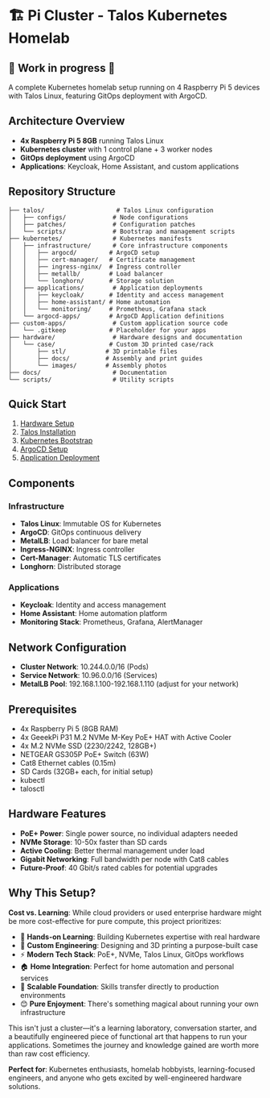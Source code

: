 # 🏗️ Pi Cluster - Talos Kubernetes Homelab 

## 🚧 Work in progress 🚧

A complete Kubernetes homelab setup running on 4 Raspberry Pi 5 devices with Talos Linux, featuring GitOps deployment with ArgoCD.

## Architecture Overview

- **4x Raspberry Pi 5 8GB** running Talos Linux
- **Kubernetes cluster** with 1 control plane + 3 worker nodes
- **GitOps deployment** using ArgoCD
- **Applications**: Keycloak, Home Assistant, and custom applications

## Repository Structure

```
├── talos/                    # Talos Linux configuration
│   ├── configs/             # Node configurations
│   ├── patches/             # Configuration patches
│   └── scripts/             # Bootstrap and management scripts
├── kubernetes/              # Kubernetes manifests
│   ├── infrastructure/      # Core infrastructure components
│   │   ├── argocd/         # ArgoCD setup
│   │   ├── cert-manager/   # Certificate management
│   │   ├── ingress-nginx/  # Ingress controller
│   │   ├── metallb/        # Load balancer
│   │   └── longhorn/       # Storage solution
│   ├── applications/        # Application deployments
│   │   ├── keycloak/       # Identity and access management
│   │   ├── home-assistant/ # Home automation
│   │   └── monitoring/     # Prometheus, Grafana stack
│   └── argocd-apps/        # ArgoCD Application definitions
├── custom-apps/             # Custom application source code
│   └── .gitkeep            # Placeholder for your apps
├── hardware/                # Hardware designs and documentation
│   └── case/               # Custom 3D printed case/rack
│       ├── stl/           # 3D printable files
│       ├── docs/          # Assembly and print guides
│       └── images/        # Assembly photos
├── docs/                    # Documentation
└── scripts/                 # Utility scripts
```

## Quick Start

1. [Hardware Setup](docs/hardware-setup.md)
2. [Talos Installation](docs/talos-installation.md)
3. [Kubernetes Bootstrap](docs/kubernetes-bootstrap.md)
4. [ArgoCD Setup](docs/argocd-setup.md)
5. [Application Deployment](docs/application-deployment.md)

## Components

### Infrastructure
- **Talos Linux**: Immutable OS for Kubernetes
- **ArgoCD**: GitOps continuous delivery
- **MetalLB**: Load balancer for bare metal
- **Ingress-NGINX**: Ingress controller
- **Cert-Manager**: Automatic TLS certificates
- **Longhorn**: Distributed storage

### Applications
- **Keycloak**: Identity and access management
- **Home Assistant**: Home automation platform
- **Monitoring Stack**: Prometheus, Grafana, AlertManager

## Network Configuration

- **Cluster Network**: 10.244.0.0/16 (Pods)
- **Service Network**: 10.96.0.0/16 (Services)
- **MetalLB Pool**: 192.168.1.100-192.168.1.110 (adjust for your network)

## Prerequisites

- 4x Raspberry Pi 5 (8GB RAM)
- 4x GeeekPi P31 M.2 NVMe M-Key PoE+ HAT with Active Cooler
- 4x M.2 NVMe SSD (2230/2242, 128GB+)
- NETGEAR GS305P PoE+ Switch (63W)
- Cat8 Ethernet cables (0.15m)
- SD Cards (32GB+ each, for initial setup)
- kubectl
- talosctl

## Hardware Features

- **PoE+ Power**: Single power source, no individual adapters needed
- **NVMe Storage**: 10-50x faster than SD cards
- **Active Cooling**: Better thermal management under load
- **Gigabit Networking**: Full bandwidth per node with Cat8 cables
- **Future-Proof**: 40 Gbit/s rated cables for potential upgrades

## Why This Setup?

**Cost vs. Learning**: While cloud providers or used enterprise hardware might be more cost-effective for pure compute, this project prioritizes:

- 🎯 **Hands-on Learning**: Building Kubernetes expertise with real hardware
- 🔧 **Custom Engineering**: Designing and 3D printing a purpose-built case
- ⚡ **Modern Tech Stack**: PoE+, NVMe, Talos Linux, GitOps workflows
- 🏠 **Home Integration**: Perfect for home automation and personal services
- 🌱 **Scalable Foundation**: Skills transfer directly to production environments
- 😊 **Pure Enjoyment**: There's something magical about running your own infrastructure

This isn't just a cluster—it's a learning laboratory, conversation starter, and a beautifully engineered piece of functional art that happens to run your applications. Sometimes the journey and knowledge gained are worth more than raw cost efficiency.

**Perfect for**: Kubernetes enthusiasts, homelab hobbyists, learning-focused engineers, and anyone who gets excited by well-engineered hardware solutions.